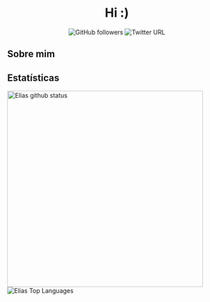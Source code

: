 <h1 align="center">Hi :)</h1>

<p align="center" display="inline">
  <img alt="GitHub followers" src="https://img.shields.io/github/followers/eliasinacio?style=social"> 
  <img alt="Twitter URL" src="https://img.shields.io/twitter/url?style=social&url=https://twitter.com/eu_liaaas">
</p>

<h2> Sobre mim <h2>

<h2>Estatísticas</h2>
<div>
  <img src="https://github-readme-stats.vercel.app/api?username=eliasinacio&count_private=true&show_icons=true&theme=tokyonight" alt="Elias github status" width="450"/>
  <img src="https://github-readme-stats.vercel.app/api/top-langs/?username=eliasinacio&layout=compact&theme=tokyonight" alt="Elias Top Languages" width="auto"/>

